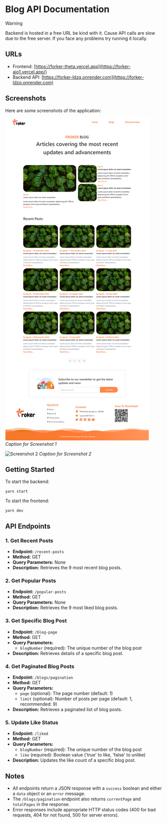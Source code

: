 # Blog API Documentation

> [!WARNING]
> Backend is hosted in a free URL be kind with it. Cause API calls are slow due to the free server. If you face any problems try running it locally.

## URLs
- Frontend: [https://forker-theta.vercel.app](https://forker-ajo1.vercel.app/)
- Backend API: [https://forker-ldzq.onrender.com](https://forker-ldzq.onrender.com)

## Screenshots

Here are some screenshots of the application:

![Screenshot 1](./screenshots/screenshot1.png)
*Caption for Screenshot 1*

![Screenshot 2](./screenshots/screenshot2.png)
*Caption for Screenshot 2*

## Getting Started
To start the backend:
```
yarn start
```
To start the frontend:
```
yarn dev
```

## API Endpoints

### 1. Get Recent Posts
- **Endpoint:** `/recent-posts`
- **Method:** GET
- **Query Parameters:** None
- **Description:** Retrieves the 9 most recent blog posts.

### 2. Get Popular Posts
- **Endpoint:** `/popular-posts`
- **Method:** GET
- **Query Parameters:** None
- **Description:** Retrieves the 9 most liked blog posts.

### 3. Get Specific Blog Post
- **Endpoint:** `/blog-page`
- **Method:** GET
- **Query Parameters:**
  - `blogNumber` (required): The unique number of the blog post
- **Description:** Retrieves details of a specific blog post.

### 4. Get Paginated Blog Posts
- **Endpoint:** `/blogs/pagination`
- **Method:** GET
- **Query Parameters:**
  - `page` (optional): The page number (default: 1)
  - `limit` (optional): Number of posts per page (default: 1, recommended: 9)
- **Description:** Retrieves a paginated list of blog posts.

### 5. Update Like Status
- **Endpoint:** `/liked`
- **Method:** GET
- **Query Parameters:**
  - `blogNumber` (required): The unique number of the blog post
  - `like` (required): Boolean value ('true' to like, 'false' to unlike)
- **Description:** Updates the like count of a specific blog post.

## Notes
- All endpoints return a JSON response with a `success` boolean and either a `data` object or an `error` message.
- The `/blogs/pagination` endpoint also returns `currentPage` and `totalPages` in the response.
- Error responses include appropriate HTTP status codes (400 for bad requests, 404 for not found, 500 for server errors).

